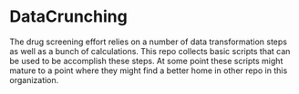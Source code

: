 # DataCrunching
The drug screening effort relies on a number of data transformation steps as well as a bunch of calculations. This repo collects basic scripts that can be used to be accomplish these steps. At some point these scripts might mature to a point where they might find a better home in other repo in this organization.
